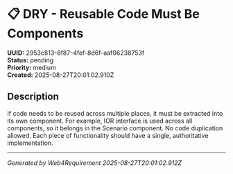 # 📋 DRY - Reusable Code Must Be Components

**UUID:** 2953c813-8f87-4fef-8d6f-aaf06238753f  
**Status:** pending  
**Priority:** medium  
**Created:** 2025-08-27T20:01:02.910Z  


## Description

If code needs to be reused across multiple places, it must be extracted into its own component. For example, IOR interface is used across all components, so it belongs in the Scenario component. No code duplication allowed. Each piece of functionality should have a single, authoritative implementation.

---

*Generated by Web4Requirement 2025-08-27T20:01:02.912Z*